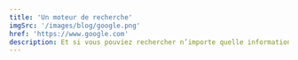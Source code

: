 ```yaml
---
title: 'Un moteur de recherche'
imgSrc: '/images/blog/google.png'
href: 'https://www.google.com'
description: Et si vous pouviez rechercher n’importe quelle information dans le monde ? Pages Web, images, vidéos et plus encore. Google propose de nombreuses fonctionnalités pour vous aider à trouver exactement ce que vous recherchez.
---
```

